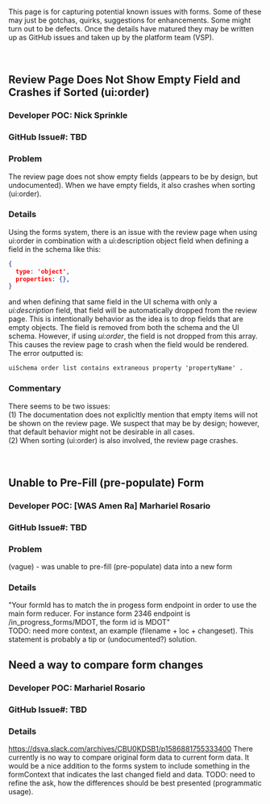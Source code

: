 
This page is for capturing potential known issues with forms. Some of these may just be gotchas, quirks, suggestions for enhancements. Some might turn out to be defects. Once the details have matured they may be written up as GitHub issues and taken up by the platform team (VSP). \
<br/>
<br/>

## Review Page Does Not Show Empty Field and Crashes if Sorted (ui:order)
### Developer POC: Nick Sprinkle
### GitHub Issue#: TBD
### Problem
The review page does not show empty fields (appears to be by design, but undocumented). When we have empty fields, it also crashes when sorting (ui:order).

### Details
Using the forms system, there is an issue with the review page when using ui:order in combination with a ui:description object field when defining a field in the schema like this:
```json
{
  type: 'object',
  properties: {},
}
```
and when defining that same field in the UI schema with only a *ui:description* field, that field will be automatically dropped from the review page. This is intentionally behavior as the idea is to drop fields that are empty objects. The field is removed from both the schema and the UI schema. However, if using *ui:order*, the field is not dropped from this array. This causes the review page to crash when the field would be rendered. The error outputted is: 
```
uiSchema order list contains extraneous property 'propertyName' .
```
### Commentary
There seems to be two issues: \
(1) The documentation does not explicltly mention that empty items will not be shown on the review page. We suspect that may be by design; however, that default behavior might not be desirable in all cases. \
(2) When sorting (ui:order) is also involved, the review page crashes. \
<br/>
<br/>

## Unable to Pre-Fill (pre-populate) Form
### Developer POC: [WAS Amen Ra] Marhariel Rosario
### GitHub Issue#: TBD
### Problem
(vague) - was unable to pre-fill (pre-populate) data into a new form

### Details
"Your formId has to match the in progess form endpoint in order to use the main form reducer. For instance form 2346 endpoint is /in_progress_forms/MDOT, the form id is MDOT" \
TODO: need more context, an example (filename + loc + changeset). This statement is probably a tip or (undocumented?) solution.

## Need a way to compare form changes
### Developer POC: Marhariel Rosario
### GitHub Issue#: TBD

### Details
https://dsva.slack.com/archives/CBU0KDSB1/p1586881755333400
There currently is no way to compare original form data to current form data. It would be a nice addition to the forms system to include something in the formContext that indicates the last changed field and data.
TODO: need to refine the ask, how the differences should be best presented (programmatic usage).
